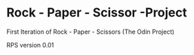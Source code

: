 # Rock - Paper - Scissor -Project

First Iteration of Rock - Paper - Scissors (The Odin Project)

RPS version 0.01
